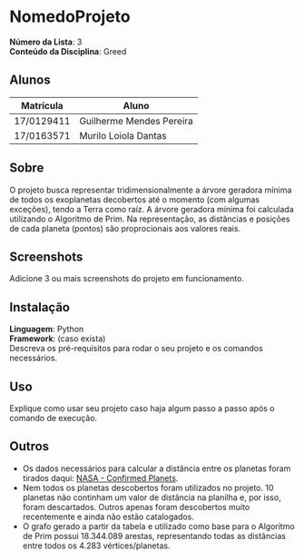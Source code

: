 # NomedoProjeto

**Número da Lista**: 3<br>
**Conteúdo da Disciplina**: Greed<br>

## Alunos
|Matrícula | Aluno |
| -- | -- |
| 17/0129411  |  Guilherme Mendes Pereira |
| 17/0163571 |  Murilo Loiola Dantas |

## Sobre 
O projeto busca representar tridimensionalmente a árvore geradora mínima de todos os exoplanetas decobertos até o momento (com algumas exceções), tendo a Terra como raíz. A árvore geradora mínima foi calculada utilizando o Algoritmo de Prim. Na representação, as distâncias e posições de cada planeta (pontos) são proprocionais aos valores reais.

## Screenshots
Adicione 3 ou mais screenshots do projeto em funcionamento.

## Instalação 
**Linguagem**: Python<br>
**Framework**: (caso exista)<br>
Descreva os pré-requisitos para rodar o seu projeto e os comandos necessários.

## Uso 
Explique como usar seu projeto caso haja algum passo a passo após o comando de execução.

## Outros
* Os dados necessários para calcular a distância entre os planetas foram tirados daqui: [NASA - Confirmed Planets](https://exoplanetarchive.ipac.caltech.edu/cgi-bin/TblView/nph-tblView?app=ExoTbls&config=planets).
* Nem todos os planetas descobertos foram utilizados no projeto. 10 planetas não continham um valor de distância na planilha e, por isso, foram descartados. Outros apenas foram descobertos muito recentemente e ainda não estão catalogados.
* O grafo gerado a partir da tabela e utilizado como base para o Algoritmo de Prim possui 18.344.089 arestas, representando todas as distâncias entre todos os 4.283 vértices/planetas.